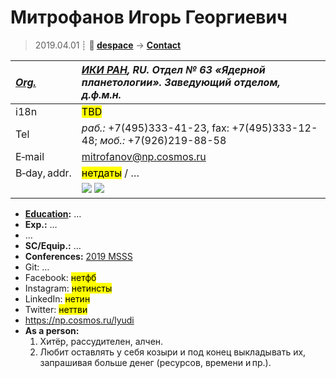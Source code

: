 # Митрофанов Игорь Георгиевич
> 2019.04.01 ┊ **🚀 [despace](index.md)** → **[Contact](contact.md)**

|*[Org.](contact.md)*|*[ИКИ РАН](03_iki_ras.md), RU. Отдел № 63 «Ядерной планетологии». Заведующий отделом, д.ф.м.н.*|
|:--|:--|
|i18n| <mark>TBD</mark> |
|Tel|*раб.:* +7(495)333-41-23, fax: +7(495)333-12-48; *моб.:* +7(926)219-88-58 |
|E‑mail| mitrofanov@np.cosmos.ru|
|B‑day, addr.| <mark>нетдаты</mark> / … |
|| ![](f/contact/m/mitrofanov_001_animated.gif) [![](f/contact/m/mitrofanov_001_sign_thumb.jpg)](f/contact/m/mitrofanov_001_sign.png) |

   - **[Education](edu.md):** …
   - **Exp.:** …
   - …
   - **SC/Equip.:** …
   - **Conferences:** [2019 MSSS](msss_10.md)
   - Git: …
   - Facebook: <mark>нетфб</mark>
   - Instagram: <mark>нетинсты</mark>
   - LinkedIn: <mark>нетин</mark>
   - Twitter: <mark>неттви</mark>
   - <https://np.cosmos.ru/lyudi>
   - **As a person:**
      1. Хитёр, рассудителен, алчен.
      1. Любит оставлять у себя козыри и под конец выкладывать их, запрашивая больше денег (ресурсов, времени и пр.).
